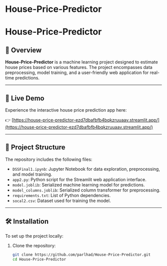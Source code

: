 # House-Price-Predictor
# House-Price-Predictor

## 📌 Overview

**House-Price-Predictor** is a machine learning project designed to estimate house prices based on various features. The project encompasses data preprocessing, model training, and a user-friendly web application for real-time predictions.

---

## 🚀 Live Demo

Experience the interactive house price prediction app here:

👉 [https://house-price-predictor-ezd7dbafbfb4bqkzruuaav.streamlit.app/](https://house-price-predictor-ezd7dbafbfb4bqkzruuaav.streamlit.app/)

---

## 🧪 Project Structure

The repository includes the following files:

- `DSSFinal1.ipynb`: Jupyter Notebook for data exploration, preprocessing, and model training.
- `app2.py`: Python script for the Streamlit web application interface.
- `model.joblib`: Serialized machine learning model for predictions.
- `model_columns.joblib`: Serialized column transformer for preprocessing.
- `requirements.txt`: List of Python dependencies.
- `socal2.csv`: Dataset used for training the model.

---

## 🛠️ Installation

To set up the project locally:

1. Clone the repository:

   ```bash
   git clone https://github.com/parlhad/House-Price-Predictor.git
   cd House-Price-Predictor
